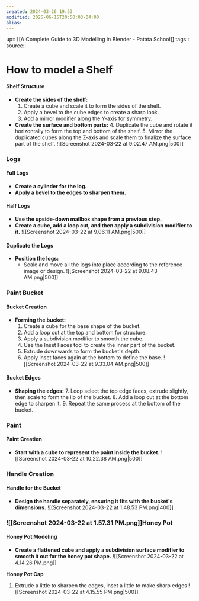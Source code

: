 ```yaml
---
created: 2024-03-26 19:53
modified: 2025-06-15T20:50:03-04:00
alias:
---
```

up::  [[A Complete Guide to 3D Modelling in Blender - Patata School]]
tags::
source::
# How to model a Shelf


#### Shelf Structure
- **Create the sides of the shelf:**
  1. Create a cube and scale it to form the sides of the shelf.
  2. Apply a bevel to the cube edges to create a sharp look.
  3. Add a mirror modifier along the Y-axis for symmetry.
- **Create the surface and bottom parts:**
  4. Duplicate the cube and rotate it horizontally to form the top and bottom of the shelf.
  5. Mirror the duplicated cubes along the Z-axis and scale them to finalize the surface part of the shelf.
![[Screenshot 2024-03-22 at 9.02.47 AM.png|500]]
### Logs

#### Full Logs
- **Create a cylinder for the log.**
- **Apply a bevel to the edges to sharpen them.**

#### Half Logs
- **Use the upside-down mailbox shape from a previous step.**
- **Create a cube, add a loop cut, and then apply a subdivision modifier to it.**
![[Screenshot 2024-03-22 at 9.06.11 AM.png|500]]
#### Duplicate the Logs
- **Position the logs:**
  - Scale and move all the logs into place according to the reference image or design.
![[Screenshot 2024-03-22 at 9.08.43 AM.png|500]]
### Paint Bucket

#### Bucket Creation
- **Forming the bucket:**
  1. Create a cube for the base shape of the bucket.
  2. Add a loop cut at the top and bottom for structure.
  3. Apply a subdivision modifier to smooth the cube.
  4. Use the Inset Faces tool to create the inner part of the bucket.
  5. Extrude downwards to form the bucket's depth.
  6. Apply inset faces again at the bottom to define the base.
![[Screenshot 2024-03-22 at 9.33.04 AM.png|500]]
#### Bucket Edges
- **Shaping the edges:**
  7. Loop select the top edge faces, extrude slightly, then scale to form the lip of the bucket.
  8. Add a loop cut at the bottom edge to sharpen it.
  9. Repeat the same process at the bottom of the bucket.

### Paint
#### Paint Creation
- **Start with a cube to represent the paint inside the bucket.**
![[Screenshot 2024-03-22 at 10.22.38 AM.png|500]]
### Handle Creation

#### Handle for the Bucket
- **Design the handle separately, ensuring it fits with the bucket's dimensions.**
![[Screenshot 2024-03-22 at 1.48.53 PM.png|400]]

### ![[Screenshot 2024-03-22 at 1.57.31 PM.png]]Honey Pot

#### Honey Pot Modeling
- **Create a flattened cube and apply a subdivision surface modifier to smooth it out for the honey pot shape.**
![[Screenshot 2024-03-22 at 4.14.26 PM.png]]

**Honey Pot Cap**
1. Extrude a little to sharpen the edges, inset a little to make sharp edges
![[Screenshot 2024-03-22 at 4.15.55 PM.png|500]]
